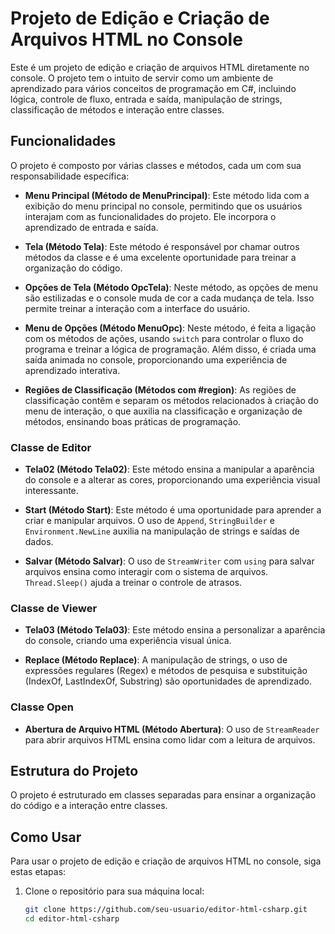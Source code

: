 # Projeto de Edição e Criação de Arquivos HTML no Console

Este é um projeto de edição e criação de arquivos HTML diretamente no console. O projeto tem o intuito de servir como um ambiente de aprendizado para vários conceitos de programação em C#, incluindo lógica, controle de fluxo, entrada e saída, manipulação de strings, classificação de métodos e interação entre classes.

## Funcionalidades

O projeto é composto por várias classes e métodos, cada um com sua responsabilidade específica:

- **Menu Principal (Método de MenuPrincipal)**: Este método lida com a exibição do menu principal no console, permitindo que os usuários interajam com as funcionalidades do projeto. Ele incorpora o aprendizado de entrada e saída.

- **Tela (Método Tela)**: Este método é responsável por chamar outros métodos da classe e é uma excelente oportunidade para treinar a organização do código.

- **Opções de Tela (Método OpcTela)**: Neste método, as opções de menu são estilizadas e o console muda de cor a cada mudança de tela. Isso permite treinar a interação com a interface do usuário.

- **Menu de Opções (Método MenuOpc)**: Neste método, é feita a ligação com os métodos de ações, usando `switch` para controlar o fluxo do programa e treinar a lógica de programação. Além disso, é criada uma saída animada no console, proporcionando uma experiência de aprendizado interativa.

- **Regiões de Classificação (Métodos com #region)**: As regiões de classificação contêm e separam os métodos relacionados à criação do menu de interação, o que auxilia na classificação e organização de métodos, ensinando boas práticas de programação.

### Classe de Editor

- **Tela02 (Método Tela02)**: Este método ensina a manipular a aparência do console e a alterar as cores, proporcionando uma experiência visual interessante.

- **Start (Método Start)**: Este método é uma oportunidade para aprender a criar e manipular arquivos. O uso de `Append`, `StringBuilder` e `Environment.NewLine` auxilia na manipulação de strings e saídas de dados.

- **Salvar (Método Salvar)**: O uso de `StreamWriter` com `using` para salvar arquivos ensina como interagir com o sistema de arquivos. `Thread.Sleep()` ajuda a treinar o controle de atrasos.

### Classe de Viewer

- **Tela03 (Método Tela03)**: Este método ensina a personalizar a aparência do console, criando uma experiência visual única.

- **Replace (Método Replace)**: A manipulação de strings, o uso de expressões regulares (Regex) e métodos de pesquisa e substituição (IndexOf, LastIndexOf, Substring) são oportunidades de aprendizado.

### Classe Open

- **Abertura de Arquivo HTML (Método Abertura)**: O uso de `StreamReader` para abrir arquivos HTML ensina como lidar com a leitura de arquivos.

## Estrutura do Projeto

O projeto é estruturado em classes separadas para ensinar a organização do código e a interação entre classes.

## Como Usar

Para usar o projeto de edição e criação de arquivos HTML no console, siga estas etapas:

1. Clone o repositório para sua máquina local:

   ```bash
   git clone https://github.com/seu-usuario/editor-html-csharp.git
   cd editor-html-csharp

